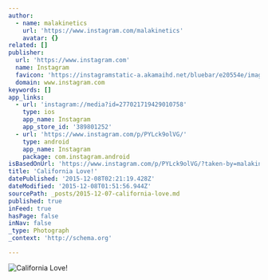 ```yaml
---
author:
  - name: malakinetics
    url: 'https://www.instagram.com/malakinetics'
    avatar: {}
related: []
publisher:
  url: 'https://www.instagram.com'
  name: Instagram
  favicon: 'https://instagramstatic-a.akamaihd.net/bluebar/e20554e/images/ico/favicon.ico'
  domain: www.instagram.com
keywords: []
app_links:
  - url: 'instagram://media?id=277021719429010758'
    type: ios
    app_name: Instagram
    app_store_id: '389801252'
  - url: 'https://www.instagram.com/p/PYLck9olVG/'
    type: android
    app_name: Instagram
    package: com.instagram.android
isBasedOnUrl: 'https://www.instagram.com/p/PYLck9olVG/?taken-by=malakinetics'
title: 'California Love!'
datePublished: '2015-12-08T02:21:19.428Z'
dateModified: '2015-12-08T01:51:56.944Z'
sourcePath: _posts/2015-12-07-california-love.md
published: true
inFeed: true
hasPage: false
inNav: false
_type: Photograph
_context: 'http://schema.org'

---
```

![California Love&excl;](https://scontent.cdninstagram.com/hphotos-xfa1/t51.2885-15/e15/11142715_813885328696244_599911529_n.jpg)